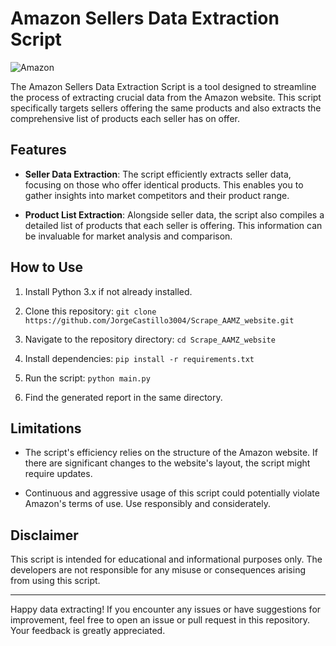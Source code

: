 # Amazon Sellers Data Extraction Script
![Amazon](https://www.amazon.com)

The Amazon Sellers Data Extraction Script is a tool designed to streamline the process of extracting crucial data from the Amazon website. This script specifically targets sellers offering the same products and also extracts the comprehensive list of products each seller has on offer. 

## Features

- **Seller Data Extraction**: The script efficiently extracts seller data, focusing on those who offer identical products. This enables you to gather insights into market competitors and their product range.

- **Product List Extraction**: Alongside seller data, the script also compiles a detailed list of products that each seller is offering. This information can be invaluable for market analysis and comparison.

## How to Use

1. Install Python 3.x if not already installed.

2. Clone this repository: `git clone https://github.com/JorgeCastillo3004/Scrape_AAMZ_website.git`

3. Navigate to the repository directory: `cd Scrape_AAMZ_website`

4. Install dependencies: `pip install -r requirements.txt`

5. Run the script: `python main.py`

6. Find the generated report in the same directory.

## Limitations

- The script's efficiency relies on the structure of the Amazon website. If there are significant changes to the website's layout, the script might require updates.

- Continuous and aggressive usage of this script could potentially violate Amazon's terms of use. Use responsibly and considerately.

## Disclaimer

This script is intended for educational and informational purposes only. The developers are not responsible for any misuse or consequences arising from using this script.

---

Happy data extracting! If you encounter any issues or have suggestions for improvement, feel free to open an issue or pull request in this repository. Your feedback is greatly appreciated.
